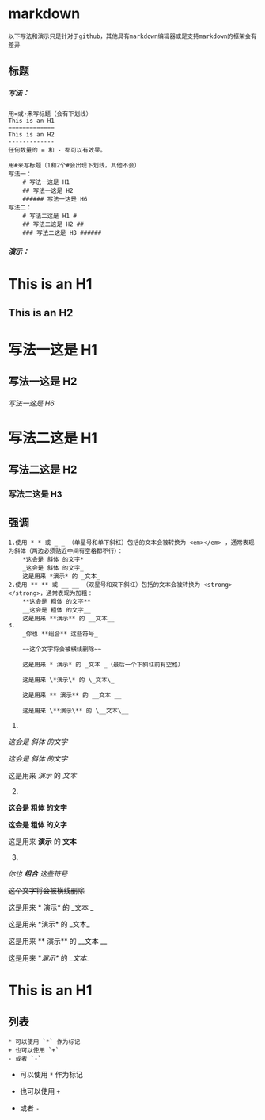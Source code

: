 # markdown
	以下写法和演示只是针对于github，其他具有markdown编辑器或是支持markdown的框架会有差异

标题
-

##### 写法：
```text
用=或-来写标题（会有下划线）
This is an H1
=============
This is an H2
-------------
任何数量的 = 和 - 都可以有效果。

用#来写标题（1和2个#会出现下划线，其他不会）
写法一：
	# 写法一这是 H1
	## 写法一这是 H2
	###### 写法一这是 H6
写法二：
	# 写法二这是 H1 #
	## 写法二这是 H2 ##
	### 写法二这是 H3 ######
```

##### 演示：

This is an H1
=

This is an H2
-------------

# 写法一这是 H1

## 写法一这是 H2

###### 写法一这是 H6

# 写法二这是 H1 #

## 写法二这是 H2 ##

### 写法二这是 H3 ######

强调
-
```text
1.使用 * * 或 _ _ （单星号和单下斜杠）包括的文本会被转换为 <em></em> ，通常表现为斜体（两边必须贴近中间有空格都不行）：
	*这会是 斜体 的文字*
	_这会是 斜体 的文字_
	这是用来 *演示* 的 _文本_
2.使用 ** ** 或 __ __ （双星号和双下斜杠）包括的文本会被转换为 <strong></strong>，通常表现为加粗：
	**这会是 粗体 的文字**
	__这会是 粗体 的文字__
	这是用来 **演示** 的 __文本__
3.
	_你也 **组合** 这些符号_

	~~这个文字将会被横线删除~~
	
	这是用来 * 演示* 的 _文本 _（最后一个下斜杠前有空格）
	
	这是用来 \*演示\* 的 \_文本\_
	
	这是用来 ** 演示** 的 __文本 __

	这是用来 \**演示\** 的 \__文本\__
```

1.

*这会是 斜体 的文字*

_这会是 斜体 的文字_

这是用来 *演示* 的 _文本_

2.

**这会是 粗体 的文字**

__这会是 粗体 的文字__

这是用来 **演示** 的 __文本__

3.

_你也 **组合** 这些符号_

~~这个文字将会被横线删除~~

这是用来 * 演示* 的 _文本 _
	
这是用来 \*演示\* 的 \_文本\_

这是用来 ** 演示** 的 __文本 __

这是用来 \**演示\** 的 \__文本\__
	
This is an H1
=

列表
-
```text
* 可以使用 `*` 作为标记
+ 也可以使用 `+`
- 或者 `-`
```

* 可以使用 `*` 作为标记
+ 也可以使用 `+`
- 或者 `-`
